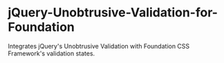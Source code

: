 # jQuery-Unobtrusive-Validation-for-Foundation
Integrates jQuery's Unobtrusive Validation with Foundation CSS Framework's validation states.
